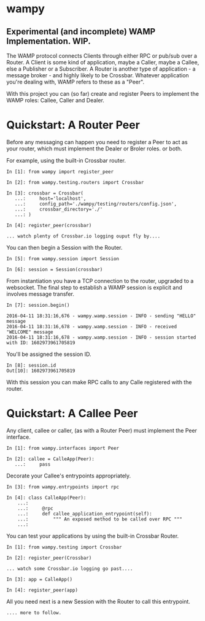 # wampy

## Experimental (and incomplete) WAMP Implementation. WIP.

The WAMP protocol connects Clients through either RPC or pub/sub over a Router. A Client is some kind of application, maybe a Caller, maybe a Callee, else a Publisher or a Subscriber. A Router is another type of application - a message broker - and highly likely to be Crossbar. Whatever application you're dealing with, WAMP refers to these as a "Peer".

With this project you can (so far) create and register Peers to implement the WAMP roles: Callee, Caller and Dealer.

# Quickstart: A Router Peer

Before any messaging can happen you need to register a Peer to act as your router, which must implement the Dealer or Broler roles. or both.

For example, using the built-in Crossbar router.

	In [1]: from wampy import register_peer

	In [2]: from wampy.testing.routers import Crossbar

	In [3]: crossbar = Crossbar(
	   ...: 	host='localhost',
       ...: 	config_path='./wampy/testing/routers/config.json',
       ...: 	crossbar_directory='./'
       ...: )

    In [4]: register_peer(crossbar)

    ... watch plenty of Crossbar.io logging ouput fly by....

You can then begin a Session with the Router.

	In [5]: from wampy.session import Session

	In [6]: session = Session(crossbar)

From instantiation you have a TCP connection to the router, upgraded to a websocket. The final step to establish a WAMP session is explicit and involves message transfer.

	In [7]: session.begin()

	2016-04-11 18:31:16,676 - wampy.wamp.session - INFO - sending "HELLO" message
	2016-04-11 18:31:16,678 - wampy.wamp.session - INFO - received "WELCOME" message
	2016-04-11 18:31:16,678 - wampy.wamp.session - INFO - session started with ID: 1602973961705819

You'll be assigned the session ID.

	In [8]: session.id
	Out[10]: 1602973961705819

With this session you can make RPC calls to any Calle registered with the router.

# Quickstart: A Callee Peer

Any client, callee or caller, (as with a Router Peer) must implement the Peer interface.

	In [1]: from wampy.interfaces import Peer

	In [2]: callee = CalleApp(Peer):
	   ...:		pass

Decorate your Callee's entrypoints appropriately.

	In [3]: from wampy.entrypoints import rpc

	In [4]: class CalleApp(Peer):
		...:
		...:     @rpc
		...:     def callee_application_entrypoint(self):
		...:         """ An exposed method to be called over RPC """
		...:

You can test your applications by using the built-in Crossbar Router.

	In [1]: from wampy.testing import Crossbar

	In [2]: register_peer(Crossbar)

	... watch some Crossbar.io logging go past....

	In [3]: app = CalleApp()

	In [4]: register_peer(app)

All you need next is a new Session with the Router to call this entrypoint.

	.... more to follow.
